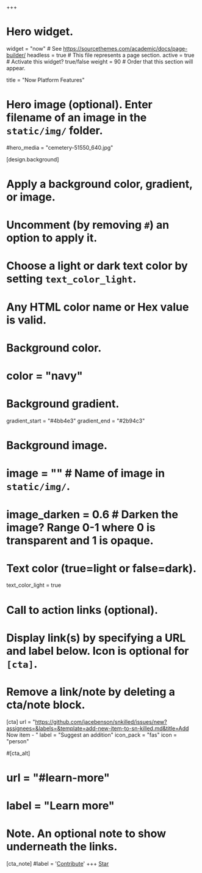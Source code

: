 +++
# Hero widget.
widget = "now"  # See https://sourcethemes.com/academic/docs/page-builder/
headless = true  # This file represents a page section.
active = true  # Activate this widget? true/false
weight = 90  # Order that this section will appear.

title = "Now Platform Features"

# Hero image (optional). Enter filename of an image in the `static/img/` folder.
#hero_media = "cemetery-51550_640.jpg"

[design.background]
  # Apply a background color, gradient, or image.
  #   Uncomment (by removing `#`) an option to apply it.
  #   Choose a light or dark text color by setting `text_color_light`.
  #   Any HTML color name or Hex value is valid.

  # Background color.
  # color = "navy"
  
  # Background gradient.
  gradient_start = "#4bb4e3"
  gradient_end = "#2b94c3"
  
  # Background image.
  # image = ""  # Name of image in `static/img/`.
  # image_darken = 0.6  # Darken the image? Range 0-1 where 0 is transparent and 1 is opaque.

  # Text color (true=light or false=dark).
  text_color_light = true

# Call to action links (optional).
#   Display link(s) by specifying a URL and label below. Icon is optional for `[cta]`.
#   Remove a link/note by deleting a cta/note block.
[cta]
  url = "https://github.com/jacebenson/snkilled/issues/new?assignees=&labels=&template=add-new-item-to-sn-killed.md&title=Add Now item - "
  label = "Suggest an addition"
  icon_pack = "fas"
  icon = "person"
  
#[cta_alt]
#  url = "#learn-more"
#  label = "Learn more"

# Note. An optional note to show underneath the links.
[cta_note]
 #label = '<a class="nav-link " href="/#contribute" data-target="#contribute"><span>Contribute</span></a>'
+++
<span style="text-shadow: none;"><a class="github-button" href="https://github.com/jacebenson/snkilled" data-icon="octicon-star" data-size="large" data-show-count="true" aria-label="Star this on GitHub">Star</a><script async defer src="https://buttons.github.io/buttons.js"></script></span>